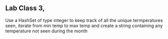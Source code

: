 ## Lab Class 3, 
Use a HashSet of type integer to keep track of all the unique termperatures seen, iterate from min temp to max temp and create a string containing any temperature not seen during the month

